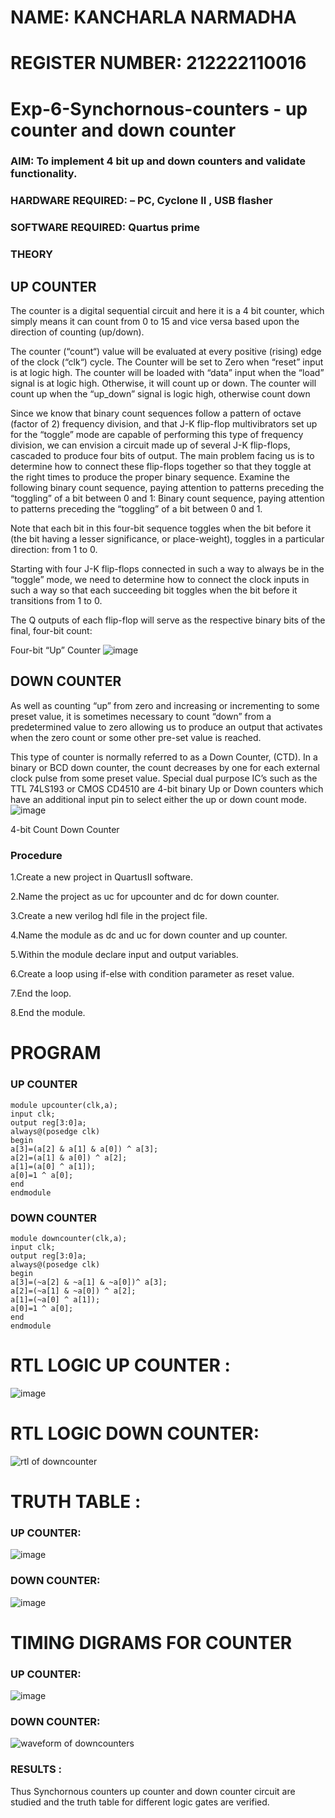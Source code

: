 # NAME: KANCHARLA NARMADHA
# REGISTER NUMBER: 212222110016
# Exp-6-Synchornous-counters - up counter and down counter 
### AIM: To implement 4 bit up and down counters and validate  functionality.
### HARDWARE REQUIRED:  – PC, Cyclone II , USB flasher
### SOFTWARE REQUIRED:   Quartus prime
### THEORY 

## UP COUNTER 
The counter is a digital sequential circuit and here it is a 4 bit counter, which simply means it can count from 0 to 15 and vice versa based upon the direction of counting (up/down). 

The counter (“count“) value will be evaluated at every positive (rising) edge of the clock (“clk“) cycle.
The Counter will be set to Zero when “reset” input is at logic high.
The counter will be loaded with “data” input when the “load” signal is at logic high. Otherwise, it will count up or down.
The counter will count up when the “up_down” signal is logic high, otherwise count down

Since we know that binary count sequences follow a pattern of octave (factor of 2) frequency division, and that J-K flip-flop multivibrators set up for the “toggle” mode are capable of performing this type of frequency division, we can envision a circuit made up of several J-K flip-flops, cascaded to produce four bits of output.
The main problem facing us is to determine how to connect these flip-flops together so that they toggle at the right times to produce the proper binary sequence.
Examine the following binary count sequence, paying attention to patterns preceding the “toggling” of a bit between 0 and 1:
Binary count sequence, paying attention to patterns preceding the “toggling” of a bit between 0 and 1.

Note that each bit in this four-bit sequence toggles when the bit before it (the bit having a lesser significance, or place-weight), toggles in a particular direction: from 1 to 0.



 
 

Starting with four J-K flip-flops connected in such a way to always be in the “toggle” mode, we need to determine how to connect the clock inputs in such a way so that each succeeding bit toggles when the bit before it transitions from 1 to 0.

The Q outputs of each flip-flop will serve as the respective binary bits of the final, four-bit count:

 
 

Four-bit “Up” Counter
![image](https://user-images.githubusercontent.com/36288975/169644758-b2f4339d-9532-40c5-af40-8f4f8c942e2c.png)



## DOWN COUNTER 

As well as counting “up” from zero and increasing or incrementing to some preset value, it is sometimes necessary to count “down” from a predetermined value to zero allowing us to produce an output that activates when the zero count or some other pre-set value is reached.

This type of counter is normally referred to as a Down Counter, (CTD). In a binary or BCD down counter, the count decreases by one for each external clock pulse from some preset value. Special dual purpose IC’s such as the TTL 74LS193 or CMOS CD4510 are 4-bit binary Up or Down counters which have an additional input pin to select either the up or down count mode.
![image](https://user-images.githubusercontent.com/36288975/169644844-1a14e123-7228-4ed8-81a9-eb937dff4ac8.png)


4-bit Count Down Counter
### Procedure
1.Create a new project in QuartusII software.

2.Name the project as uc for upcounter and dc for down counter.

3.Create a new verilog hdl file in the project file.

4.Name the module as dc and uc for down counter and up counter.

5.Within the module declare input and output variables.

6.Create a loop using if-else with condition parameter as reset value.

7.End the loop.

8.End the module.



# PROGRAM 

### UP COUNTER
```
module upcounter(clk,a);
input clk;
output reg[3:0]a;
always@(posedge clk)
begin
a[3]=(a[2] & a[1] & a[0]) ^ a[3];
a[2]=(a[1] & a[0]) ^ a[2];
a[1]=(a[0] ^ a[1]);
a[0]=1 ^ a[0];
end
endmodule
```

### DOWN COUNTER
```
module downcounter(clk,a);
input clk;
output reg[3:0]a;
always@(posedge clk)
begin
a[3]=(~a[2] & ~a[1] & ~a[0])^ a[3];
a[2]=(~a[1] & ~a[0]) ^ a[2];
a[1]=(~a[0] ^ a[1]);
a[0]=1 ^ a[0];
end
endmodule
```




# RTL LOGIC UP COUNTER  :
![image](https://github.com/kancharlaNarmadha/Exp-7-Synchornous-counters-/assets/119559316/616f216c-9580-49ce-9a66-b2e274a49e1b)


# RTL LOGIC DOWN COUNTER:


![rtl of downcounter](https://github.com/kancharlaNarmadha/Exp-7-Synchornous-counters-/assets/119559316/315464d5-97ad-4f8d-b118-6ff3faf4291b)

# TRUTH TABLE :

### UP COUNTER:
![image](https://github.com/kancharlaNarmadha/Exp-7-Synchornous-counters-/assets/119559316/1ee424ba-6a1e-451b-8bf4-307caf2598dd)

### DOWN COUNTER:
![image](https://github.com/kancharlaNarmadha/Exp-7-Synchornous-counters-/assets/119559316/c4cba9d3-8790-482f-84fb-0c6edc763111)









# TIMING DIGRAMS FOR COUNTER 

### UP COUNTER:
![image](https://github.com/kancharlaNarmadha/Exp-7-Synchornous-counters-/assets/119559316/b3428820-33cc-4745-8e08-1b7be5df6c47)

### DOWN COUNTER:

![waveform of downcounters](https://github.com/kancharlaNarmadha/Exp-7-Synchornous-counters-/assets/119559316/9ef714ab-8fb9-4061-abe6-a86573bafd75)






### RESULTS :
Thus Synchornous counters up counter and down counter circuit are studied and the truth table for different logic gates are verified.

